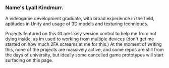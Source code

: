 ### Name's Lyall Kindmurr.

A videogame development graduate, with broad experience in the field, aptitudes in Unity and usage of 3D models and texturing techniques. 

Projects featured on this Gt are likely version control to help me from not dying inside, as im used to working from multiple devices (don't get me started on how much 2FA screams at me for this.)
At the moment of writing this, none of the projects are massively active, and some repos are still from the days of university, but ideally some cancelled game prototypes will start surfacing on this page.

<!---
Lyall-KindMurr/Lyall-KindMurr is a ✨ special ✨ repository because its `README.md` (this file) appears on your GitHub profile.
You can click the Preview link to take a look at your changes.
--->
